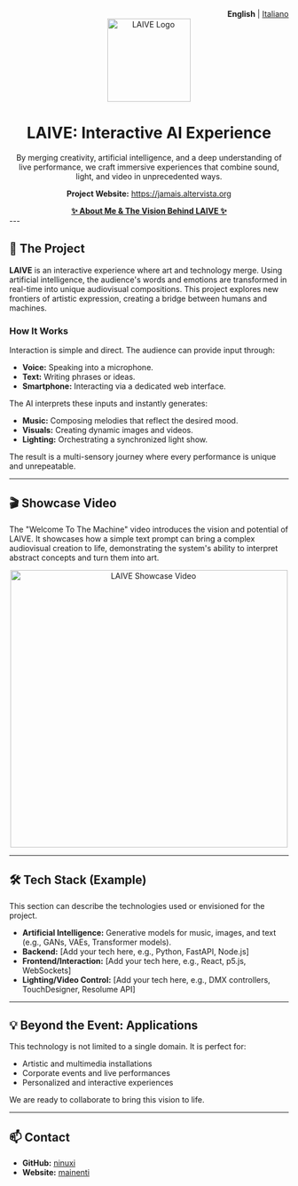 <div align="right">
  <strong>English</strong> | <a href="README_IT.md">Italiano</a>
</div>

<div align="center">
  <img src="https://jamais.altervista.org/wp-content/uploads/2024/03/logo01.png" alt="LAIVE Logo" width="150"/>
  <h1>LAIVE: Interactive AI Experience</h1>
  <p>
    By merging creativity, artificial intelligence, and a deep understanding of live performance, we craft immersive experiences that combine sound, light, and video in unprecedented ways.
  </p>
  <p>
    <strong>Project Website:</strong> <a href="https://jamais.altervista.org">https://jamais.altervista.org</a>
  </p>
</div>
<div align="center">
  <strong><a href="ABOUT.md">✨ About Me & The Vision Behind LAIVE ✨</a></strong>
</div>
---

## 🚀 The Project

**LAIVE** is an interactive experience where art and technology merge. Using artificial intelligence, the audience's words and emotions are transformed in real-time into unique audiovisual compositions. This project explores new frontiers of artistic expression, creating a bridge between humans and machines.

### How It Works

Interaction is simple and direct. The audience can provide input through:
* **Voice:** Speaking into a microphone.
* **Text:** Writing phrases or ideas.
* **Smartphone:** Interacting via a dedicated web interface.

The AI interprets these inputs and instantly generates:
* **Music:** Composing melodies that reflect the desired mood.
* **Visuals:** Creating dynamic images and videos.
* **Lighting:** Orchestrating a synchronized light show.

The result is a multi-sensory journey where every performance is unique and unrepeatable.

---

## 🎬 Showcase Video

The "Welcome To The Machine" video introduces the vision and potential of LAIVE. It showcases how a simple text prompt can bring a complex audiovisual creation to life, demonstrating the system's ability to interpret abstract concepts and turn them into art.

<div align="center">
  <a href="https://youtube.com/shorts/rvX0UMfHyOQ?feature=share" target="_blank">
    <img src="https://jamais.altervista.org/wp-content/uploads/2024/03/DALL·E-2024-03-27-16.20.08-Imagine-a-futuristic-live-performance-space-even-more-vibrant-and-alive-under-a-starlit-sky.-This-time-prominently-in-the-center-of-the-stage-there.webp" alt="LAIVE Showcase Video" width="500">
  </a>
</div>

---

## 🛠️ Tech Stack (Example)

This section can describe the technologies used or envisioned for the project.

* **Artificial Intelligence:** Generative models for music, images, and text (e.g., GANs, VAEs, Transformer models).
* **Backend:** [Add your tech here, e.g., Python, FastAPI, Node.js]
* **Frontend/Interaction:** [Add your tech here, e.g., React, p5.js, WebSockets]
* **Lighting/Video Control:** [Add your tech here, e.g., DMX controllers, TouchDesigner, Resolume API]

---

## 💡 Beyond the Event: Applications

This technology is not limited to a single domain. It is perfect for:
* Artistic and multimedia installations
* Corporate events and live performances
* Personalized and interactive experiences

We are ready to collaborate to bring this vision to life.

---

## 📫 Contact

* **GitHub:** [ninuxi](https://github.com/ninuxi)
* **Website:** [mainenti](https://www.mainenti.net/)
